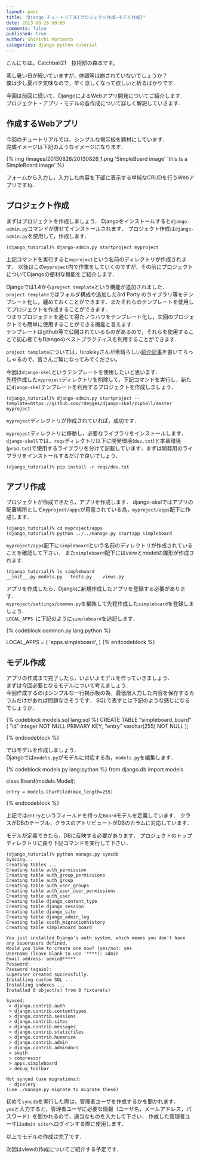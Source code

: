 ```yaml
---
layout: post
title: "Django チュートリアル[プロジェクト作成-モデル作成]"
date: 2013-08-26 00:00
comments: false
published: true
author: Shinichi Morimoto
categories: django python tutorial
---
```


こんにちは。Catchball21　技術部の森本です。

蒸し暑い日が続いていますが，体調等は崩されていないでしょうか？  
僕は少し夏バテ気味なので，早く涼しくなって欲しいと祈るばかりです．

今回は前回に続いて、DjangoによるWebアプリ開発についてご紹介します.  
プロジェクト・アプリ・モデルの各作成について詳しく解説していきます.

## 作成するWebアプリ

今回のチュートリアルでは、シンプルな掲示板を題材にしています.  
完成イメージは下記のようなイメージになります．

{% img /images/20130826/20130826_1.png 'SimpleBoard image' 'this is a SimpleBoard image' %}

フォームから入力し，入力した内容を下部に表示する単純なCRUDを行うWebアプリですね．

## プロジェクト作成

まずはプロジェクトを作成しましょう．
Djangoをインストールすると`django-admin.py`コマンドが併せてインストールされます．
プロジェクト作成は`django-admin.py`を使用して，作成します．

	(django_tutorial)% django-admin.py startproject myproject

上記コマンドを実行すると`myproject`という名前のディレクトリが作成されます．
以後はこの`myproject`内で作業をしていくのですが，その前にプロジェクトについてDjangoの便利な機能をご紹介します．

Djangoでは1.4から`project template`という機能が追加されました．  
`project template`ではフォルダ構成や追加した3rd Party のライブラリ等をテンプレート化し，纏めておくことができます．またそれらのテンプレートを使用してプロジェクトを作成することができます．  
つまりプロジェクトを通じて得たノウハウをテンプレート化し，次回のプロジェクトでも簡単に使用することができる機能と言えます．  
テンプレートはgithub等で公開されているものがあるので，それらを使用することで初心者でもDjangoのベストプラクティスを利用することができます．

`project template`については，hirokikyさんが素晴らしい[紹介記事](http://d.hatena.ne.jp/hirokiky/20120702/1341231182)を書いてらっしゃるので、皆さんご覧になってみてください。

今回は`django-skel`というテンプレートを使用したいと思います．  
先程作成した`myproject`ディレクトリを削除して，下記コマンドを実行し，新たに`django-skel`テンプレートを利用するプロジェクトを作成しましょう．

	(django_tutorial)% django-admin.py startproject --template=https://github.com/rdegges/django-skel/zipball/master myproject

`myproject`ディレクトリが作成されていれば，成功です．

`myproject`ディレクトリに移動し，必要なライブラリをインストールします．`django-skell`では，`reqs`ディレクトリ以下に開発環境(`dev.txt`)と本番環境(`prod.txt`)で使用するライブラリを分けて記載しています．まずは開発用のライブラリをインストールするだけで良いでしょう．

	(django_tutorial)% pip install -r reqs/dev.txt



## アプリ作成

プロジェクトが作成できたら，アプリを作成します．
django-skelではアプリの配置場所として`myproject/apps`が用意されている為，`myproject/apps`配下に作成します．

	(django_tutorial)% cd myproject/apps
	(django_tutorial)% python ../../manage.py startapp simpleboard

`myproject/apps`配下に`simpleboard`という名前のディレクトリが作成されていることを確認して下さい．
また`simpleboard`配下にはviewとmodelの雛形が作成されます．

	(django_tutorial)% ls simpleboard
	__init__.py models.py   tests.py    views.py

アプリを作成したら，Djangoに新規作成したアプリを登録する必要があります．  
`myproject/settings/common.py`を編集して先程作成した`simpleboard`を登録しましょう．  
`LOCAL_APPS `に下記のように`simpleboard`を追記します．  

{% codeblock common.py lang:python %}

LOCAL_APPS = (
    'apps.simpleboard',
)
{% endcodeblock %}


## モデル作成

アプリの作成まで完了したら，いよいよモデルを作っていきましょう．  
まずは今回必要となるモデルについて考えましょう．  
今回作成するのはシンプルな一行掲示板の為，最低限入力した内容を保存するカラムだけがあれば問題なさそうです．
SQLで表すとは下記のような感じになるでしょうか．

{% codeblock models.sql lang:sql %}
CREATE TABLE "simpleboard_board" (
   "id" integer NOT NULL PRIMARY KEY,
   "entry" varchar(255) NOT NULL
);

{% endcodeblock %}  

ではモデルを作成しましょう．  
Djangoでは`models.py`がモデルに対応する為，`models.py`を編集します．

{% codeblock models.py lang:python %}
from django.db import models


class Board(models.Model):

	entry = models.CharFiled(max_length=255)


{% endcodeblock %}

上記では`entry`というフィールドを持った`Board`モデルを定義しています．
クラスがDBのテーブル，クラスのアトリビュートがDBのカラムに対応しています．

モデルが定義できたら，DBに反映する必要があります．
プロジェクトのトップディレクトリに戻り下記コマンドを実行して下さい．

	(django_tutorial)% python manage.py syncdb
	Syncing...
	Creating tables ...
	Creating table auth_permission
	Creating table auth_group_permissions
	Creating table auth_group
	Creating table auth_user_groups
	Creating table auth_user_user_permissions
	Creating table auth_user
	Creating table django_content_type
	Creating table django_session
	Creating table django_site
	Creating table django_admin_log
	Creating table south_migrationhistory
	Creating table simpleboard_board

	You just installed Django's auth system, which means you don't have any superusers defined.
	Would you like to create one now? (yes/no): yes
	Username (leave blank to use '****): admin
	Email address: admin@*****
	Password:
	Password (again):
	Superuser created successfully.
	Installing custom SQL ...
	Installing indexes ...
	Installed 0 object(s) from 0 fixture(s)

	Synced:
	 > django.contrib.auth
	 > django.contrib.contenttypes
	 > django.contrib.sessions
	 > django.contrib.sites
	 > django.contrib.messages
	 > django.contrib.staticfiles
	 > django.contrib.humanize
	 > django.contrib.admin
	 > django.contrib.admindocs
	 > south
	 > compressor
	 > apps.simpleboard
	 > debug_toolbar

	Not synced (use migrations):
	 - djcelery
	(use ./manage.py migrate to migrate these)

初めて`syncdb`を実行した際は，管理者ユーザを作成するかを聞かれます．  
`yes`と入力すると，管理者ユーザに必要な情報（ユーザ名，メールアドレス，パスワード）を聞かれるので，適当なものを入力して下さい．
作成した管理者ユーザは`admin site`へログインする際に使用します．

以上でモデルの作成は完了です．

次回はviewの作成についてご紹介する予定です．